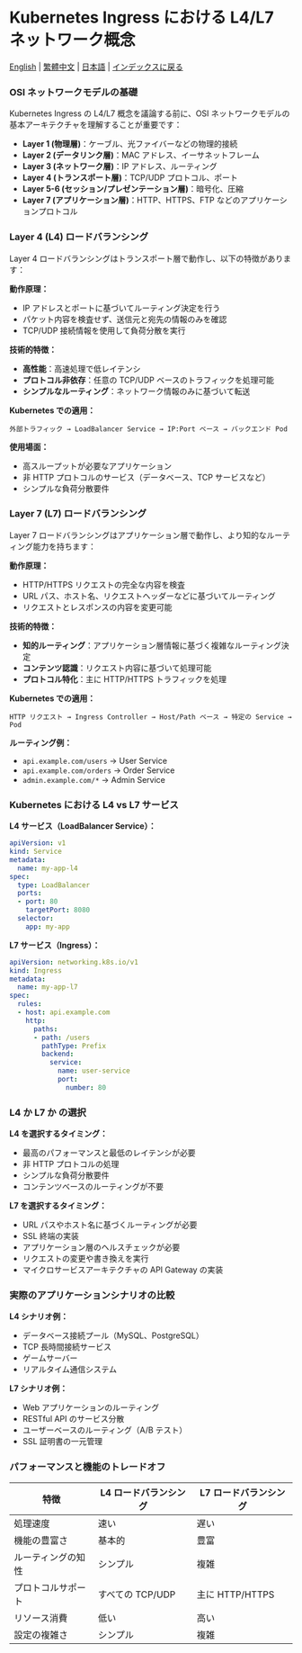 # Kubernetes Ingress における L4/L7 ネットワーク概念

[English](../en/27_l4_l7.md) | [繁體中文](../zh-tw/27_l4_l7.md) | [日本語](../ja/27_l4_l7.md) | [インデックスに戻る](../README.md)

### OSI ネットワークモデルの基礎

Kubernetes Ingress の L4/L7 概念を議論する前に、OSI ネットワークモデルの基本アーキテクチャを理解することが重要です：

- **Layer 1 (物理層)**：ケーブル、光ファイバーなどの物理的接続
- **Layer 2 (データリンク層)**：MAC アドレス、イーサネットフレーム
- **Layer 3 (ネットワーク層)**：IP アドレス、ルーティング
- **Layer 4 (トランスポート層)**：TCP/UDP プロトコル、ポート
- **Layer 5-6 (セッション/プレゼンテーション層)**：暗号化、圧縮
- **Layer 7 (アプリケーション層)**：HTTP、HTTPS、FTP などのアプリケーションプロトコル

### Layer 4 (L4) ロードバランシング

Layer 4 ロードバランシングはトランスポート層で動作し、以下の特徴があります：

**動作原理：**
- IP アドレスとポートに基づいてルーティング決定を行う
- パケット内容を検査せず、送信元と宛先の情報のみを確認
- TCP/UDP 接続情報を使用して負荷分散を実行

**技術的特徴：**
- **高性能**：高速処理で低レイテンシ
- **プロトコル非依存**：任意の TCP/UDP ベースのトラフィックを処理可能
- **シンプルなルーティング**：ネットワーク情報のみに基づいて転送

**Kubernetes での適用：**
```
外部トラフィック → LoadBalancer Service → IP:Port ベース → バックエンド Pod
```

**使用場面：**
- 高スループットが必要なアプリケーション
- 非 HTTP プロトコルのサービス（データベース、TCP サービスなど）
- シンプルな負荷分散要件

### Layer 7 (L7) ロードバランシング

Layer 7 ロードバランシングはアプリケーション層で動作し、より知的なルーティング能力を持ちます：

**動作原理：**
- HTTP/HTTPS リクエストの完全な内容を検査
- URL パス、ホスト名、リクエストヘッダーなどに基づいてルーティング
- リクエストとレスポンスの内容を変更可能

**技術的特徴：**
- **知的ルーティング**：アプリケーション層情報に基づく複雑なルーティング決定
- **コンテンツ認識**：リクエスト内容に基づいて処理可能
- **プロトコル特化**：主に HTTP/HTTPS トラフィックを処理

**Kubernetes での適用：**
```
HTTP リクエスト → Ingress Controller → Host/Path ベース → 特定の Service → Pod
```

**ルーティング例：**
- `api.example.com/users` → User Service
- `api.example.com/orders` → Order Service
- `admin.example.com/*` → Admin Service

### Kubernetes における L4 vs L7 サービス

**L4 サービス（LoadBalancer Service）：**
```yaml
apiVersion: v1
kind: Service
metadata:
  name: my-app-l4
spec:
  type: LoadBalancer
  ports:
  - port: 80
    targetPort: 8080
  selector:
    app: my-app
```

**L7 サービス（Ingress）：**
```yaml
apiVersion: networking.k8s.io/v1
kind: Ingress
metadata:
  name: my-app-l7
spec:
  rules:
  - host: api.example.com
    http:
      paths:
      - path: /users
        pathType: Prefix
        backend:
          service:
            name: user-service
            port:
              number: 80
```

### L4 か L7 か の選択

**L4 を選択するタイミング：**
- 最高のパフォーマンスと最低のレイテンシが必要
- 非 HTTP プロトコルの処理
- シンプルな負荷分散要件
- コンテンツベースのルーティングが不要

**L7 を選択するタイミング：**
- URL パスやホスト名に基づくルーティングが必要
- SSL 終端の実装
- アプリケーション層のヘルスチェックが必要
- リクエストの変更や書き換えを実行
- マイクロサービスアーキテクチャの API Gateway の実装

### 実際のアプリケーションシナリオの比較

**L4 シナリオ例：**
- データベース接続プール（MySQL、PostgreSQL）
- TCP 長時間接続サービス
- ゲームサーバー
- リアルタイム通信システム

**L7 シナリオ例：**
- Web アプリケーションのルーティング
- RESTful API のサービス分散
- ユーザーベースのルーティング（A/B テスト）
- SSL 証明書の一元管理

### パフォーマンスと機能のトレードオフ

| 特徴 | L4 ロードバランシング | L7 ロードバランシング |
|------|----------------------|----------------------|
| 処理速度 | 速い | 遅い |
| 機能の豊富さ | 基本的 | 豊富 |
| ルーティングの知性 | シンプル | 複雑 |
| プロトコルサポート | すべての TCP/UDP | 主に HTTP/HTTPS |
| リソース消費 | 低い | 高い |
| 設定の複雑さ | シンプル | 複雑 |